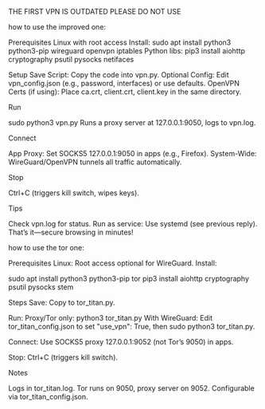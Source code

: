 THE FIRST VPN IS OUTDATED PLEASE DO NOT USE

how to use the improved one:

Prerequisites
Linux with root access
Install: sudo apt install python3 python3-pip wireguard openvpn iptables
Python libs: pip3 install aiohttp cryptography psutil pysocks netifaces

Setup
Save Script: Copy the code into vpn.py.
Optional Config: Edit vpn_config.json (e.g., password, interfaces) or use defaults.
OpenVPN Certs (if using): Place ca.crt, client.crt, client.key in the same directory.

Run

sudo python3 vpn.py
Runs a proxy server at 127.0.0.1:9050, logs to vpn.log.

Connect

App Proxy: Set SOCKS5 127.0.0.1:9050 in apps (e.g., Firefox).
System-Wide: WireGuard/OpenVPN tunnels all traffic automatically.

Stop

Ctrl+C (triggers kill switch, wipes keys).

Tips

Check vpn.log for status.
Run as service: Use systemd (see previous reply).
That’s it—secure browsing in minutes!























how to use the tor one:

Prerequisites
Linux: Root access optional for WireGuard.
Install:

sudo apt install python3 python3-pip tor
pip3 install aiohttp cryptography psutil pysocks stem

Steps
Save: Copy to tor_titan.py.

Run:
Proxy/Tor only: python3 tor_titan.py
With WireGuard: Edit tor_titan_config.json to set "use_vpn": True, then sudo python3 tor_titan.py.

Connect: Use SOCKS5 proxy 127.0.0.1:9052 (not Tor’s 9050) in apps.

Stop: Ctrl+C (triggers kill switch).


Notes

Logs in tor_titan.log.
Tor runs on 9050, proxy server on 9052.
Configurable via tor_titan_config.json.
